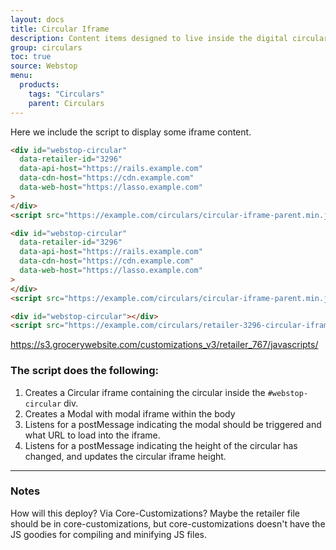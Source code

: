 ```yaml
---
layout: docs
title: Circular Iframe
description: Content items designed to live inside the digital circular.
group: circulars
toc: true
source: Webstop
menu: 
  products:
    tags: "Circulars"
    parent: Circulars
---
```


Here we include the script to display some iframe content.

```html
<div id="webstop-circular" 
  data-retailer-id="3296" 
  data-api-host="https://rails.example.com" 
  data-cdn-host="https://cdn.example.com"
  data-web-host="https://lasso.example.com"
>
</div>
<script src="https://example.com/circulars/circular-iframe-parent.min.js" crossorigin="anonymous"></script>
```

```html
<div id="webstop-circular" 
  data-retailer-id="3296" 
  data-api-host="https://rails.example.com" 
  data-cdn-host="https://cdn.example.com"
  data-web-host="https://lasso.example.com"
>
</div>
<script src="https://example.com/circulars/circular-iframe-parent.min.js" crossorigin="anonymous"></script>
```

```html
<div id="webstop-circular"></div>
<script src="https://example.com/circulars/retailer-3296-circular-iframe-parent.min.js" crossorigin="anonymous"></script>
```
https://s3.grocerywebsite.com/customizations_v3/retailer_767/javascripts/

### The script does the following:

1. Creates a Circular iframe containing the circular inside the `#webstop-circular` div.
2. Creates a Modal with modal iframe within the body
3. Listens for a postMessage indicating the modal should be triggered and what URL to load into the iframe.
4. Listens for a postMessage indicating the height of the circular has changed, and updates the circular iframe height.

<div id="webstop-circular" 
  data-retailer-id="3296" 
  data-api-host="https://ace.core11.rails.webstophq.com" 
  data-cdn-host="https://circulars-cdn.acehardware.com"
  data-web-host="https://3296.core11.lasso5.webstophq.com"
>
</div>
<script src="/js/circular-iframe-parent.js" crossorigin="anonymous"></script>


---

### Notes

How will this deploy? Via Core-Customizations? Maybe the retailer file should be in core-customizations, but core-customizations doesn't have the JS goodies for compiling and minifying JS files.
